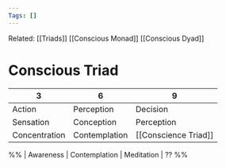 ```yaml
---
Tags: []
---
```

Related: [[Triads]] [[Conscious Monad]] [[Conscious Dyad]]
# Conscious Triad

| 3 | 6 | 9 |
|---|---|---|
| Action | Perception | Decision |
| Sensation | Conception | Perception | <- NO
| Concentration | Contemplation | [[Conscience Triad]]


%%
| Awareness | Contemplation | Meditation | ??
%%

